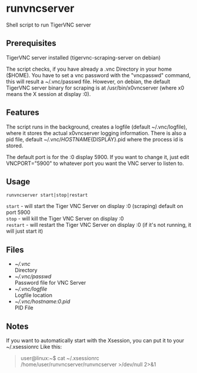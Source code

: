 # runvncserver
Shell script to run TigerVNC server 

## Prerequisites
TigerVNC server installed (tigervnc-scraping-server on debian)  

The script checks, if you have already a .vnc Directory in your home ($HOME). You have to set a vnc password with the "vncpasswd" command, this will result a ~/.vnc/passwd file. However, on debian, the default TigerVNC server binary for scraping is at /usr/bin/x0vncserver (where x0 means the X session at display :0).

## Features
The script runs in the background, creates a logfile (default ~/.vnc/logfile), where it stores the actual x0vncserver logging information. There is also a pid file, default ~/.vnc/${HOSTNAME}${DISPLAY}.pid where the process id is stored.

The default port is for the :0 display 5900. If you want to change it, just edit VNCPORT="5900" to whatever port you want the VNC server to listen to.


## Usage
`runvncserver start|stop|restart`  

`start` - will start the Tiger VNC Server on display :0 (scraping) default on port 5900  
`stop` - will kill the Tiger VNC Server on display :0  
`restart` - will restart the Tiger VNC Server on display :0 (if it's not running, it will just start it)  

## Files
* *~/.vnc*  
Directory  
* *~/.vnc/passwd*  
Password file for VNC Server
* *~/.vnc/logfile*  
Logfile location
* *~/.vnc/hostname:0.pid*  
PID File

## Notes

If you want to automatically start with the Xsession, you can put it to your ~/.xsessionrc
Like this:

> user@linux:~$ cat ~/.xsessionrc  
> /home/user/runvncserver/runvncserver >/dev/null 2>&1
